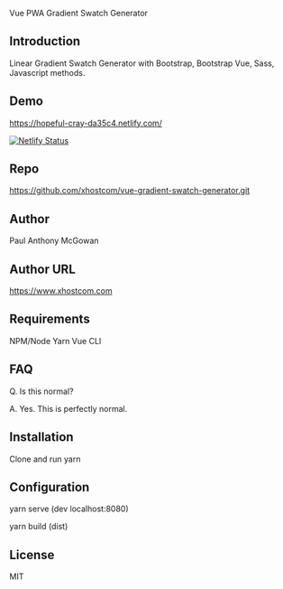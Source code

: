 Vue PWA Gradient Swatch Generator

## Introduction

Linear Gradient Swatch Generator with Bootstrap, Bootstrap Vue, Sass, Javascript methods.

## Demo

https://hopeful-cray-da35c4.netlify.com/

[![Netlify Status](https://api.netlify.com/api/v1/badges/9d7dea54-398e-43f2-88d0-9cc617e969a5/deploy-status)](https://app.netlify.com/sites/hopeful-cray-da35c4/deploys)

## Repo

https://github.com/xhostcom/vue-gradient-swatch-generator.git

## Author

Paul Anthony  McGowan

## Author URL

https://www.xhostcom.com

## Requirements

NPM/Node
 Yarn
Vue CLI

## FAQ

Q. Is this normal?

A. Yes. This is perfectly normal.

## Installation

Clone and run yarn

## Configuration

yarn serve  (dev localhost:8080)

yarn build (dist)

## License

MIT
